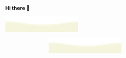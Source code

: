 ### Hi there 👋



<!--
**silacpr/silacpr** is a ✨ _special_ ✨ repository because its `README.md` (this file) appears on your GitHub profile.

Here are some ideas to get you started:

- 🔭 I’m currently working on ...
- 🌱 I’m currently learning ...
- 👯 I’m looking to collaborate on ...
- 🤔 I’m looking for help with ...
- 💬 Ask me about ...
- 📫 How to reach me: ...
- 😄 Pronouns: ...
- ⚡ Fun fact: ...
-->



<p>
        <img src="https://github.com/silacpr/silacpr/blob/main/svg/bottom.svg" alt="Github Stats" />
</p>

<p align="center">
        <img src="https://github.com/silacpr/silacpr/blob/main/svg/bottom.svg" alt="Github Stats" />
</p>

